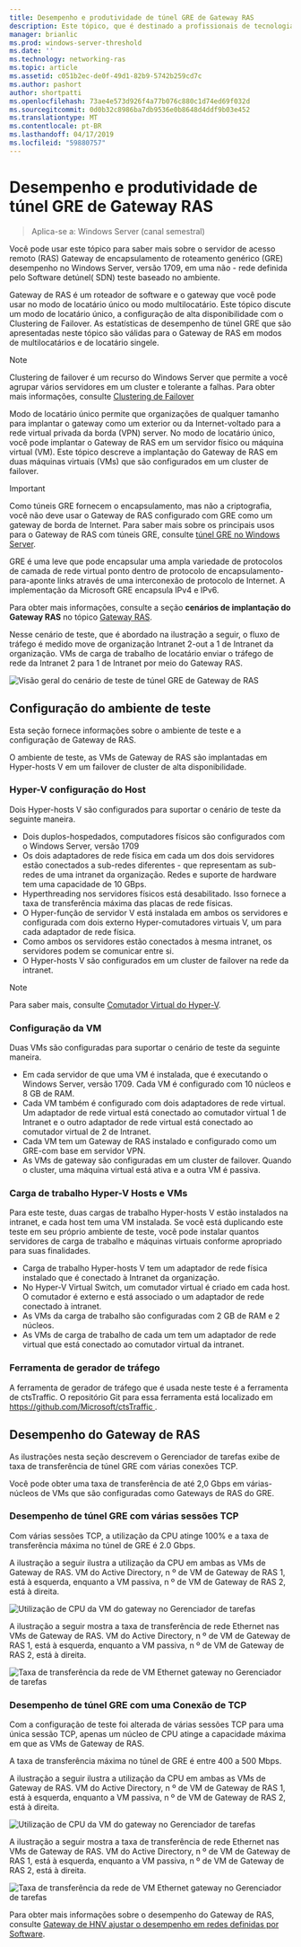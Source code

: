 ```yaml
---
title: Desempenho e produtividade de túnel GRE de Gateway RAS
description: Este tópico, que é destinado a profissionais de tecnologia da informação (TI), fornece informações de desempenho de taxa de transferência sobre túneis RAS Gateway Generic Routing Encapsulation (GRE).
manager: brianlic
ms.prod: windows-server-threshold
ms.date: ''
ms.technology: networking-ras
ms.topic: article
ms.assetid: c051b2ec-de0f-49d1-82b9-5742b259cd7c
ms.author: pashort
author: shortpatti
ms.openlocfilehash: 73ae4e573d926f4a77b076c880c1d74ed69f032d
ms.sourcegitcommit: 0d0b32c8986ba7db9536e0b8648d4ddf9b03e452
ms.translationtype: MT
ms.contentlocale: pt-BR
ms.lasthandoff: 04/17/2019
ms.locfileid: "59880757"
---
```

# <a name="ras-gateway-gre-tunnel-throughput-and-performance"></a>Desempenho e produtividade de túnel GRE de Gateway RAS

>Aplica-se a: Windows Server \(canal semestral\)

Você pode usar este tópico para saber mais sobre o servidor de acesso remoto \(RAS\) Gateway de encapsulamento de roteamento genérico \(GRE\) desempenho no Windows Server, versão 1709, em uma não - rede definida pelo Software detúnel\( SDN\) teste baseado no ambiente.

Gateway de RAS é um roteador de software e o gateway que você pode usar no modo de locatário único ou modo multilocatário. Este tópico discute um modo de locatário único, a configuração de alta disponibilidade com o Clustering de Failover. As estatísticas de desempenho de túnel GRE que são apresentadas neste tópico são válidas para o Gateway de RAS em modos de multilocatários e de locatário singele.

>[!NOTE]
>Clustering de failover é um recurso do Windows Server que permite a você agrupar vários servidores em um cluster e tolerante a falhas. Para obter mais informações, consulte [Clustering de Failover](../../../failover-clustering/failover-clustering-overview.md)

Modo de locatário único permite que organizações de qualquer tamanho para implantar o gateway como um exterior ou da Internet\-voltado para a rede virtual privada da borda \(VPN\) server. No modo de locatário único, você pode implantar o Gateway de RAS em um servidor físico ou máquina virtual \(VM\). Este tópico descreve a implantação do Gateway de RAS em duas máquinas virtuais \(VMs\) que são configurados em um cluster de failover.

>[!IMPORTANT]
>Como túneis GRE fornecem o encapsulamento, mas não a criptografia, você não deve usar o Gateway de RAS configurado com GRE como um gateway de borda de Internet. Para saber mais sobre os principais usos para o Gateway de RAS com túneis GRE, consulte [túnel GRE no Windows Server](gre-tunneling-windows-server.md).

GRE é uma leve que pode encapsular uma ampla variedade de protocolos de camada de rede virtual ponto dentro de protocolo de encapsulamento\-para\-aponte links através de uma interconexão de protocolo de Internet. A implementação da Microsoft GRE encapsula IPv4 e IPv6.

Para obter mais informações, consulte a seção **cenários de implantação do Gateway RAS** no tópico [Gateway RAS](https://docs.microsoft.com/windows-server/remote/remote-access/ras-gateway/ras-gateway#bkmk_deploy). 

Nesse cenário de teste, que é abordado na ilustração a seguir, o fluxo de tráfego é medido move de organização Intranet 2-out a 1 de Intranet da organização. VMs de carga de trabalho de locatário enviar o tráfego de rede da Intranet 2 para 1 de Intranet por meio do Gateway RAS.

![Visão geral do cenário de teste de túnel GRE de Gateway de RAS](../../media/GRE-Tunnel-Perf/Gre-Infrastructure.jpg)

## <a name="test-environment-configuration"></a>Configuração do ambiente de teste

Esta seção fornece informações sobre o ambiente de teste e a configuração de Gateway de RAS.

O ambiente de teste, as VMs de Gateway de RAS são implantadas em Hyper\-hosts V em um failover de cluster de alta disponibilidade.

### <a name="hyper-v-host-configuration"></a>Hyper\-V configuração do Host

Dois Hyper\-hosts V são configurados para suportar o cenário de teste da seguinte maneira. 

- Dois duplos\-hospedados, computadores físicos são configurados com o Windows Server, versão 1709
- Os dois adaptadores de rede física em cada um dos dois servidores estão conectados a sub-redes diferentes - que representam as sub-redes de uma intranet da organização. Redes e suporte de hardware tem uma capacidade de 10 GBps.
- Hyperthreading nos servidores físicos está desabilitado. Isso fornece a taxa de transferência máxima das placas de rede físicas.
- O Hyper\-função de servidor V está instalada em ambos os servidores e configurada com dois externo Hyper\-comutadores virtuais V, um para cada adaptador de rede física.
- Como ambos os servidores estão conectados à mesma intranet, os servidores podem se comunicar entre si.
- O Hyper\-hosts V são configurados em um cluster de failover na rede da intranet. 

>[!NOTE]
>Para saber mais, consulte [Comutador Virtual do Hyper-V](https://docs.microsoft.com/windows-server/virtualization/hyper-v-virtual-switch/hyper-v-virtual-switch).

### <a name="vm-configuration"></a>Configuração da VM

Duas VMs são configuradas para suportar o cenário de teste da seguinte maneira.

- Em cada servidor de que uma VM é instalada, que é executando o Windows Server, versão 1709. Cada VM é configurado com 10 núcleos e 8 GB de RAM.
- Cada VM também é configurado com dois adaptadores de rede virtual. Um adaptador de rede virtual está conectado ao comutador virtual 1 de Intranet e o outro adaptador de rede virtual está conectado ao comutador virtual de 2 de Intranet.
- Cada VM tem um Gateway de RAS instalado e configurado como um GRE\-com base em servidor VPN.
- As VMs de gateway são configuradas em um cluster de failover. Quando o cluster, uma máquina virtual está ativa e a outra VM é passiva.

### <a name="workload-hyper-v-hosts-and-vms"></a>Carga de trabalho Hyper\-V Hosts e VMs

Para este teste, duas cargas de trabalho Hyper\-hosts V estão instalados na intranet, e cada host tem uma VM instalada. Se você está duplicando este teste em seu próprio ambiente de teste, você pode instalar quantos servidores de carga de trabalho e máquinas virtuais conforme apropriado para suas finalidades.

- Carga de trabalho Hyper\-hosts V tem um adaptador de rede física instalado que é conectado à Intranet da organização.
- No Hyper\-V Virtual Switch, um comutador virtual é criado em cada host. O comutador é externo e está associado o um adaptador de rede conectado à intranet.
- As VMs da carga de trabalho são configuradas com 2 GB de RAM e 2 núcleos.
- As VMs de carga de trabalho de cada um tem um adaptador de rede virtual que está conectado ao comutador virtual da intranet.

### <a name="traffic-generator-tool"></a>Ferramenta de gerador de tráfego

A ferramenta de gerador de tráfego que é usada neste teste é a ferramenta de ctsTraffic. O repositório Git para essa ferramenta está localizado em [ https://github.com/Microsoft/ctsTraffic ](https://github.com/Microsoft/ctsTraffic).

## <a name="ras-gateway-performance"></a>Desempenho do Gateway de RAS

As ilustrações nesta seção descrevem o Gerenciador de tarefas exibe de taxa de transferência de túnel GRE com várias conexões TCP.

Você pode obter uma taxa de transferência de até 2,0 Gbps em várias\-núcleos de VMs que são configuradas como Gateways de RAS do GRE.

### <a name="gre-tunnel-performance-with-multiple-tcp-sessions"></a>Desempenho de túnel GRE com várias sessões TCP

Com várias sessões TCP, a utilização da CPU atinge 100% e a taxa de transferência máxima no túnel de GRE é 2.0 Gbps.

A ilustração a seguir ilustra a utilização da CPU em ambas as VMs de Gateway de RAS. VM do Active Directory, n º de VM de Gateway de RAS 1, está à esquerda, enquanto a VM passiva, n º de VM de Gateway de RAS 2, está à direita.

![Utilização de CPU da VM do gateway no Gerenciador de tarefas](../../media/GRE-Tunnel-Perf/Gre-Tunnel-01.jpg)

A ilustração a seguir mostra a taxa de transferência de rede Ethernet nas VMs de Gateway de RAS. VM do Active Directory, n º de VM de Gateway de RAS 1, está à esquerda, enquanto a VM passiva, n º de VM de Gateway de RAS 2, está à direita.

![Taxa de transferência da rede de VM Ethernet gateway no Gerenciador de tarefas](../../media/GRE-Tunnel-Perf/Gre-Tunnel-02.jpg)


### <a name="gre-tunnel-performance-with-one-tcp-connection"></a>Desempenho de túnel GRE com uma Conexão de TCP

Com a configuração de teste foi alterada de várias sessões TCP para uma única sessão TCP, apenas um núcleo de CPU atinge a capacidade máxima em que as VMs de Gateway de RAS.

A taxa de transferência máxima no túnel de GRE é entre 400 a 500 Mbps.

A ilustração a seguir ilustra a utilização da CPU em ambas as VMs de Gateway de RAS. VM do Active Directory, n º de VM de Gateway de RAS 1, está à esquerda, enquanto a VM passiva, n º de VM de Gateway de RAS 2, está à direita.

![Utilização de CPU da VM do gateway no Gerenciador de tarefas](../../media/GRE-Tunnel-Perf/Gre-Tunnel-03.jpg)


A ilustração a seguir mostra a taxa de transferência de rede Ethernet nas VMs de Gateway de RAS. VM do Active Directory, n º de VM de Gateway de RAS 1, está à esquerda, enquanto a VM passiva, n º de VM de Gateway de RAS 2, está à direita.

![Taxa de transferência da rede de VM Ethernet gateway no Gerenciador de tarefas](../../media/GRE-Tunnel-Perf/Gre-Tunnel-04.jpg)

Para obter mais informações sobre o desempenho do Gateway de RAS, consulte [Gateway de HNV ajustar o desempenho em redes definidas por Software](https://docs.microsoft.com/windows-server/administration/performance-tuning/subsystem/software-defined-networking/hnv-gateway-performance).
